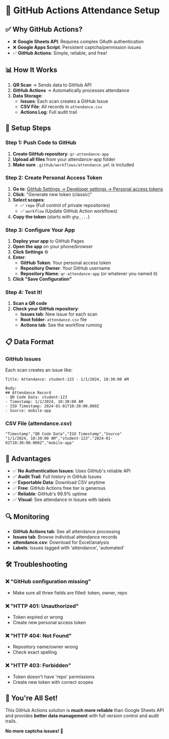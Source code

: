 # 🚀 GitHub Actions Attendance Setup

## ✅ **Why GitHub Actions?**

- ❌ **Google Sheets API**: Requires complex OAuth authentication
- ❌ **Google Apps Script**: Persistent captcha/permission issues
- ✅ **GitHub Actions**: Simple, reliable, and free!

## 📊 **How It Works**

1. **QR Scan** → Sends data to GitHub API
2. **GitHub Actions** → Automatically processes attendance
3. **Data Storage**:
   - **Issues**: Each scan creates a GitHub Issue
   - **CSV File**: All records in `attendance.csv`
   - **Actions Log**: Full audit trail

## 🔧 **Setup Steps**

### **Step 1: Push Code to GitHub**

1. **Create GitHub repository**: `qr-attendance-app`
2. **Upload all files** from your attendance-app folder
3. **Make sure** `.github/workflows/attendance.yml` is included

### **Step 2: Create Personal Access Token**

1. **Go to**: [GitHub Settings → Developer settings → Personal access tokens](https://github.com/settings/tokens)
2. **Click**: "Generate new token (classic)"
3. **Select scopes**:
   - ✅ `repo` (Full control of private repositories)
   - ✅ `workflow` (Update GitHub Action workflows)
4. **Copy the token** (starts with `ghp_...`)

### **Step 3: Configure Your App**

1. **Deploy your app** to GitHub Pages
2. **Open the app** on your phone/browser
3. **Click Settings** ⚙️
4. **Enter**:
   - **GitHub Token**: Your personal access token
   - **Repository Owner**: Your GitHub username
   - **Repository Name**: `qr-attendance-app` (or whatever you named it)
5. **Click "Save Configuration"**

### **Step 4: Test It!**

1. **Scan a QR code**
2. **Check your GitHub repository**:
   - **Issues tab**: New issue for each scan
   - **Root folder**: `attendance.csv` file
   - **Actions tab**: See the workflow running

## 📋 **Data Format**

### **GitHub Issues**
Each scan creates an issue like:
```
Title: Attendance: student-123 - 1/1/2024, 10:30:00 AM

Body:
## Attendance Record
- QR Code Data: student-123
- Timestamp: 1/1/2024, 10:30:00 AM  
- ISO Timestamp: 2024-01-01T10:30:00.000Z
- Source: mobile-app
```

### **CSV File (attendance.csv)**
```csv
"Timestamp","QR Code Data","ISO Timestamp","Source"
"1/1/2024, 10:30:00 AM","student-123","2024-01-01T10:30:00.000Z","mobile-app"
```

## 🎯 **Advantages**

- ✅ **No Authentication Issues**: Uses GitHub's reliable API
- ✅ **Audit Trail**: Full history in GitHub Issues
- ✅ **Exportable Data**: Download CSV anytime
- ✅ **Free**: GitHub Actions free tier is generous
- ✅ **Reliable**: GitHub's 99.9% uptime
- ✅ **Visual**: See attendance in Issues with labels

## 🔍 **Monitoring**

- **GitHub Actions tab**: See all attendance processing
- **Issues tab**: Browse individual attendance records
- **attendance.csv**: Download for Excel/analysis
- **Labels**: Issues tagged with 'attendance', 'automated'

## 🛠️ **Troubleshooting**

### ❌ **"GitHub configuration missing"**
- Make sure all three fields are filled: token, owner, repo

### ❌ **"HTTP 401: Unauthorized"**  
- Token expired or wrong
- Create new personal access token

### ❌ **"HTTP 404: Not Found"**
- Repository name/owner wrong
- Check exact spelling

### ❌ **"HTTP 403: Forbidden"**
- Token doesn't have 'repo' permissions
- Create new token with correct scopes

## 🎉 **You're All Set!**

This GitHub Actions solution is **much more reliable** than Google Sheets API and provides **better data management** with full version control and audit trails.

**No more captcha issues! 🚀**
